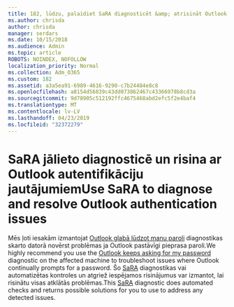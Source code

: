 ```yaml
---
title: 182, lūdzu, palaidiet SaRA diagnosticēt &amp; atrisināt Outlook autentifikācijas jautājumus
ms.author: chrisda
author: chrisda
manager: serdars
ms.date: 10/15/2018
ms.audience: Admin
ms.topic: article
ROBOTS: NOINDEX, NOFOLLOW
localization_priority: Normal
ms.collection: Adm_O365
ms.custom: 182
ms.assetid: a3a5ea91-6989-4616-9290-c7b24484e8c8
ms.openlocfilehash: a8154d56839c43dd073862467c43366978b8cd3a
ms.sourcegitcommit: 9d78905c512192ffc4675468abd2efc5f2e4baf4
ms.translationtype: MT
ms.contentlocale: lv-LV
ms.lasthandoff: 04/23/2019
ms.locfileid: "32372279"
---
```

# <a name="use-sara-to-diagnose-and-resolve-outlook-authentication-issues"></a><span data-ttu-id="6f005-102">SaRA jālieto diagnosticē un risina ar Outlook autentifikāciju jautājumiem</span><span class="sxs-lookup"><span data-stu-id="6f005-102">Use SaRA to diagnose and resolve Outlook authentication issues</span></span>

<span data-ttu-id="6f005-103">Mēs ļoti iesakām izmantojat [Outlook glabā lūdzot manu paroli](https://aka.ms/SaRA-OutlookPwdPrompt-Alchemy) diagnostikas skarto datorā novērst problēmas ja Outlook pastāvīgi pieprasa paroli.</span><span class="sxs-lookup"><span data-stu-id="6f005-103">We highly recommend you use the [Outlook keeps asking for my password](https://aka.ms/SaRA-OutlookPwdPrompt-Alchemy) diagnostic on the affected machine to troubleshoot issues where Outlook continually prompts for a password.</span></span> <span data-ttu-id="6f005-104">Šo [SaRA](https://diagnostics.office.com/#/) diagnostikas vai automatizētas kontroles un atgriež iespējamos risinājumus var izmantot, lai risinātu visas atklātās problēmas.</span><span class="sxs-lookup"><span data-stu-id="6f005-104">This [SaRA](https://diagnostics.office.com/#/) diagnostic does automated checks and returns possible solutions for you to use to address any detected issues.</span></span>
